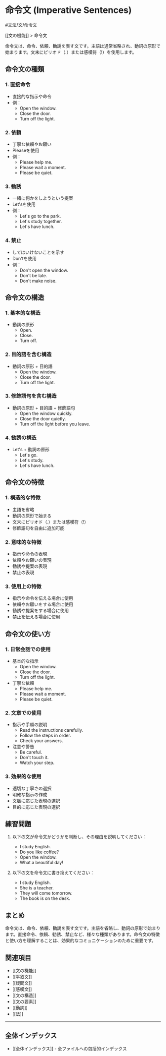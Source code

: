 ﻿# 命令文 (Imperative Sentences)

#文法/文/命令文

[[文の機能]] > 命令文

命令文は、命令、依頼、勧誘を表す文です。主語は通常省略され、動詞の原形で始まります。文末にピリオド（.）または感嘆符（!）を使用します。

## 命令文の種類

### 1. 直接命令
- 直接的な指示や命令
- 例：
  - Open the window.
  - Close the door.
  - Turn off the light.

### 2. 依頼
- 丁寧な依頼やお願い
- Pleaseを使用
- 例：
  - Please help me.
  - Please wait a moment.
  - Please be quiet.

### 3. 勧誘
- 一緒に何かをしようという提案
- Let'sを使用
- 例：
  - Let's go to the park.
  - Let's study together.
  - Let's have lunch.

### 4. 禁止
- してはいけないことを示す
- Don'tを使用
- 例：
  - Don't open the window.
  - Don't be late.
  - Don't make noise.

## 命令文の構造

### 1. 基本的な構造
- 動詞の原形
  - Open.
  - Close.
  - Turn off.

### 2. 目的語を含む構造
- 動詞の原形 + 目的語
  - Open the window.
  - Close the door.
  - Turn off the light.

### 3. 修飾語句を含む構造
- 動詞の原形 + 目的語 + 修飾語句
  - Open the window quickly.
  - Close the door quietly.
  - Turn off the light before you leave.

### 4. 勧誘の構造
- Let's + 動詞の原形
  - Let's go.
  - Let's study.
  - Let's have lunch.

## 命令文の特徴

### 1. 構造的な特徴
- 主語を省略
- 動詞の原形で始まる
- 文末にピリオド（.）または感嘆符（!）
- 修飾語句を自由に追加可能

### 2. 意味的な特徴
- 指示や命令の表現
- 依頼やお願いの表現
- 勧誘や提案の表現
- 禁止の表現

### 3. 使用上の特徴
- 指示や命令を伝える場合に使用
- 依頼やお願いをする場合に使用
- 勧誘や提案をする場合に使用
- 禁止を伝える場合に使用

## 命令文の使い方

### 1. 日常会話での使用
- 基本的な指示
  - Open the window.
  - Close the door.
  - Turn off the light.
- 丁寧な依頼
  - Please help me.
  - Please wait a moment.
  - Please be quiet.

### 2. 文章での使用
- 指示や手順の説明
  - Read the instructions carefully.
  - Follow the steps in order.
  - Check your answers.
- 注意や警告
  - Be careful.
  - Don't touch it.
  - Watch your step.

### 3. 効果的な使用
- 適切な丁寧さの選択
- 明確な指示の作成
- 文脈に応じた表現の選択
- 目的に応じた表現の選択

## 練習問題
1. 以下の文が命令文かどうかを判断し、その理由を説明してください：
   - I study English.
   - Do you like coffee?
   - Open the window.
   - What a beautiful day!

2. 以下の文を命令文に書き換えてください：
   - I study English.
   - She is a teacher.
   - They will come tomorrow.
   - The book is on the desk.

## まとめ
命令文は、命令、依頼、勧誘を表す文です。主語を省略し、動詞の原形で始まります。直接命令、依頼、勧誘、禁止など、様々な種類があります。命令文の特徴と使い方を理解することは、効果的なコミュニケーションのために重要です。

## 関連項目
- [[文の機能]]
- [[平叙文]]
- [[疑問文]]
- [[感嘆文]]
- [[文の構造]]
- [[文の要素]]
- [[動詞]]
- [[法]]

---

## 全体インデックス
- [[全体インデックス]] - 全ファイルへの包括的インデックス 